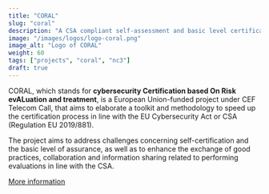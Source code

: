 ```yaml
---
title: "CORAL"
slug: "coral"
description: "A CSA compliant self-assessment and basic level certification framework"
image: "/images/logos/logo-coral.png"
image_alt: "Logo of CORAL"
weight: 60
tags: ["projects", "coral", "nc3"]
draft: true
---
```


CORAL, which stands for
__cybersecurity Certification based On Risk evALuation and treatment__,
is a European Union-funded project under CEF Telecom Call, that aims to
elaborate a toolkit and methodology to speed up the certification process in
line with the EU Cybersecurity Act or CSA (Regulation EU 2019/881).

The project aims to address challenges concerning self-certification and the
basic level of assurance, as well as to enhance the exchange of good practices,
collaboration and information sharing related to performing evaluations in line
with the CSA.


[More information](https://coral-project.org/)
